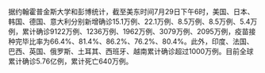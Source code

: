 据约翰霍普金斯大学和彭博统计，截至美东时间7月29日下午6时，美国、日本、韩国、德国、意大利分别新增确诊15.1万例、22.1万例、8.5万例、8.5万例、5.4万例，累计确诊9122万例、1236万例、1962万例、3079万例、2095万例，疫苗接种完毕比率为66.4%、81.4%、86.2%、76.2%、80.4%。此外，印度、法国、巴西、英国、俄罗斯、土耳其、西班牙、越南累计确诊超过1000万例。目前全球累计确诊5.76亿例，累计死亡640万例。